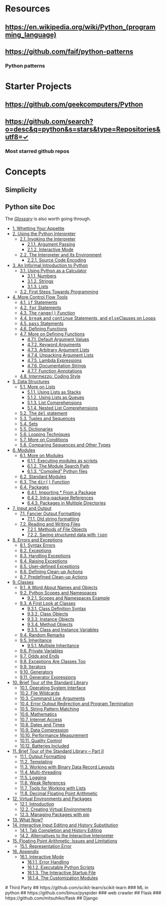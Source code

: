 # Resources
## https://en.wikipedia.org/wiki/Python_(programming_language)
## https://github.com/faif/python-patterns
### Python patterns
# Starter Projects
## https://github.com/geekcomputers/Python
## https://github.com/search?o=desc&q=python&s=stars&type=Repositories&utf8=✓
### Most starred github repos
# Concepts
## Simplicity
## Python site Doc
<p>The&#xA0;<a class="reference internal" href="https://docs.python.org/3.5/glossary.html#glossary"><em>Glossary</em></a>&#xA0;is also worth going through.</p><div class="toctree-wrapper compound"><ul><li class="toctree-l1"><a class="reference internal" href="https://docs.python.org/3.5/tutorial/appetite.html">1. Whetting Your Appetite</a></li><li class="toctree-l1"><a class="reference internal" href="https://docs.python.org/3.5/tutorial/interpreter.html">2. Using the Python Interpreter</a><ul><li class="toctree-l2"><a class="reference internal" href="https://docs.python.org/3.5/tutorial/interpreter.html#invoking-the-interpreter">2.1. Invoking the Interpreter</a><ul><li class="toctree-l3"><a class="reference internal" href="https://docs.python.org/3.5/tutorial/interpreter.html#argument-passing">2.1.1. Argument Passing</a></li><li class="toctree-l3"><a class="reference internal" href="https://docs.python.org/3.5/tutorial/interpreter.html#interactive-mode">2.1.2. Interactive Mode</a></li></ul></li><li class="toctree-l2"><a class="reference internal" href="https://docs.python.org/3.5/tutorial/interpreter.html#the-interpreter-and-its-environment">2.2. The Interpreter and Its Environment</a><ul><li class="toctree-l3"><a class="reference internal" href="https://docs.python.org/3.5/tutorial/interpreter.html#source-code-encoding">2.2.1. Source Code Encoding</a></li></ul></li></ul></li><li class="toctree-l1"><a class="reference internal" href="https://docs.python.org/3.5/tutorial/introduction.html">3. An Informal Introduction to Python</a><ul><li class="toctree-l2"><a class="reference internal" href="https://docs.python.org/3.5/tutorial/introduction.html#using-python-as-a-calculator">3.1. Using Python as a Calculator</a><ul><li class="toctree-l3"><a class="reference internal" href="https://docs.python.org/3.5/tutorial/introduction.html#numbers">3.1.1. Numbers</a></li><li class="toctree-l3"><a class="reference internal" href="https://docs.python.org/3.5/tutorial/introduction.html#strings">3.1.2. Strings</a></li><li class="toctree-l3"><a class="reference internal" href="https://docs.python.org/3.5/tutorial/introduction.html#lists">3.1.3. Lists</a></li></ul></li><li class="toctree-l2"><a class="reference internal" href="https://docs.python.org/3.5/tutorial/introduction.html#first-steps-towards-programming">3.2. First Steps Towards Programming</a></li></ul></li><li class="toctree-l1"><a class="reference internal" href="https://docs.python.org/3.5/tutorial/controlflow.html">4. More Control Flow Tools</a><ul><li class="toctree-l2"><a class="reference internal" href="https://docs.python.org/3.5/tutorial/controlflow.html#if-statements">4.1.&#xA0;<tt class="docutils literal"><span class="pre">if</span></tt>&#xA0;Statements</a></li><li class="toctree-l2"><a class="reference internal" href="https://docs.python.org/3.5/tutorial/controlflow.html#for-statements">4.2.&#xA0;<tt class="docutils literal"><span class="pre">for</span></tt>&#xA0;Statements</a></li><li class="toctree-l2"><a class="reference internal" href="https://docs.python.org/3.5/tutorial/controlflow.html#the-range-function">4.3. The&#xA0;<tt class="docutils literal"><span class="pre">range()</span></tt>&#xA0;Function</a></li><li class="toctree-l2"><a class="reference internal" href="https://docs.python.org/3.5/tutorial/controlflow.html#break-and-continue-statements-and-else-clauses-on-loops">4.4.&#xA0;<tt class="docutils literal"><span class="pre">break</span></tt>&#xA0;and&#xA0;<tt class="docutils literal"><span class="pre">continue</span></tt>&#xA0;Statements, and&#xA0;<tt class="docutils literal"><span class="pre">else</span></tt>Clauses on Loops</a></li><li class="toctree-l2"><a class="reference internal" href="https://docs.python.org/3.5/tutorial/controlflow.html#pass-statements">4.5.&#xA0;<tt class="docutils literal"><span class="pre">pass</span></tt>&#xA0;Statements</a></li><li class="toctree-l2"><a class="reference internal" href="https://docs.python.org/3.5/tutorial/controlflow.html#defining-functions">4.6. Defining Functions</a></li><li class="toctree-l2"><a class="reference internal" href="https://docs.python.org/3.5/tutorial/controlflow.html#more-on-defining-functions">4.7. More on Defining Functions</a><ul><li class="toctree-l3"><a class="reference internal" href="https://docs.python.org/3.5/tutorial/controlflow.html#default-argument-values">4.7.1. Default Argument Values</a></li><li class="toctree-l3"><a class="reference internal" href="https://docs.python.org/3.5/tutorial/controlflow.html#keyword-arguments">4.7.2. Keyword Arguments</a></li><li class="toctree-l3"><a class="reference internal" href="https://docs.python.org/3.5/tutorial/controlflow.html#arbitrary-argument-lists">4.7.3. Arbitrary Argument Lists</a></li><li class="toctree-l3"><a class="reference internal" href="https://docs.python.org/3.5/tutorial/controlflow.html#unpacking-argument-lists">4.7.4. Unpacking Argument Lists</a></li><li class="toctree-l3"><a class="reference internal" href="https://docs.python.org/3.5/tutorial/controlflow.html#lambda-expressions">4.7.5. Lambda Expressions</a></li><li class="toctree-l3"><a class="reference internal" href="https://docs.python.org/3.5/tutorial/controlflow.html#documentation-strings">4.7.6. Documentation Strings</a></li><li class="toctree-l3"><a class="reference internal" href="https://docs.python.org/3.5/tutorial/controlflow.html#function-annotations">4.7.7. Function Annotations</a></li></ul></li><li class="toctree-l2"><a class="reference internal" href="https://docs.python.org/3.5/tutorial/controlflow.html#intermezzo-coding-style">4.8. Intermezzo: Coding Style</a></li></ul></li><li class="toctree-l1"><a class="reference internal" href="https://docs.python.org/3.5/tutorial/datastructures.html">5. Data Structures</a><ul><li class="toctree-l2"><a class="reference internal" href="https://docs.python.org/3.5/tutorial/datastructures.html#more-on-lists">5.1. More on Lists</a><ul><li class="toctree-l3"><a class="reference internal" href="https://docs.python.org/3.5/tutorial/datastructures.html#using-lists-as-stacks">5.1.1. Using Lists as Stacks</a></li><li class="toctree-l3"><a class="reference internal" href="https://docs.python.org/3.5/tutorial/datastructures.html#using-lists-as-queues">5.1.2. Using Lists as Queues</a></li><li class="toctree-l3"><a class="reference internal" href="https://docs.python.org/3.5/tutorial/datastructures.html#list-comprehensions">5.1.3. List Comprehensions</a></li><li class="toctree-l3"><a class="reference internal" href="https://docs.python.org/3.5/tutorial/datastructures.html#nested-list-comprehensions">5.1.4. Nested List Comprehensions</a></li></ul></li><li class="toctree-l2"><a class="reference internal" href="https://docs.python.org/3.5/tutorial/datastructures.html#the-del-statement">5.2. The&#xA0;<tt class="docutils literal"><span class="pre">del</span></tt>&#xA0;statement</a></li><li class="toctree-l2"><a class="reference internal" href="https://docs.python.org/3.5/tutorial/datastructures.html#tuples-and-sequences">5.3. Tuples and Sequences</a></li><li class="toctree-l2"><a class="reference internal" href="https://docs.python.org/3.5/tutorial/datastructures.html#sets">5.4. Sets</a></li><li class="toctree-l2"><a class="reference internal" href="https://docs.python.org/3.5/tutorial/datastructures.html#dictionaries">5.5. Dictionaries</a></li><li class="toctree-l2"><a class="reference internal" href="https://docs.python.org/3.5/tutorial/datastructures.html#looping-techniques">5.6. Looping Techniques</a></li><li class="toctree-l2"><a class="reference internal" href="https://docs.python.org/3.5/tutorial/datastructures.html#more-on-conditions">5.7. More on Conditions</a></li><li class="toctree-l2"><a class="reference internal" href="https://docs.python.org/3.5/tutorial/datastructures.html#comparing-sequences-and-other-types">5.8. Comparing Sequences and Other Types</a></li></ul></li><li class="toctree-l1"><a class="reference internal" href="https://docs.python.org/3.5/tutorial/modules.html">6. Modules</a><ul><li class="toctree-l2"><a class="reference internal" href="https://docs.python.org/3.5/tutorial/modules.html#more-on-modules">6.1. More on Modules</a><ul><li class="toctree-l3"><a class="reference internal" href="https://docs.python.org/3.5/tutorial/modules.html#executing-modules-as-scripts">6.1.1. Executing modules as scripts</a></li><li class="toctree-l3"><a class="reference internal" href="https://docs.python.org/3.5/tutorial/modules.html#the-module-search-path">6.1.2. The Module Search Path</a></li><li class="toctree-l3"><a class="reference internal" href="https://docs.python.org/3.5/tutorial/modules.html#compiled-python-files">6.1.3. &#x201C;Compiled&#x201D; Python files</a></li></ul></li><li class="toctree-l2"><a class="reference internal" href="https://docs.python.org/3.5/tutorial/modules.html#standard-modules">6.2. Standard Modules</a></li><li class="toctree-l2"><a class="reference internal" href="https://docs.python.org/3.5/tutorial/modules.html#the-dir-function">6.3. The&#xA0;<tt class="docutils literal"><span class="pre">dir()</span></tt>&#xA0;Function</a></li><li class="toctree-l2"><a class="reference internal" href="https://docs.python.org/3.5/tutorial/modules.html#packages">6.4. Packages</a><ul><li class="toctree-l3"><a class="reference internal" href="https://docs.python.org/3.5/tutorial/modules.html#importing-from-a-package">6.4.1. Importing * From a Package</a></li><li class="toctree-l3"><a class="reference internal" href="https://docs.python.org/3.5/tutorial/modules.html#intra-package-references">6.4.2. Intra-package References</a></li><li class="toctree-l3"><a class="reference internal" href="https://docs.python.org/3.5/tutorial/modules.html#packages-in-multiple-directories">6.4.3. Packages in Multiple Directories</a></li></ul></li></ul></li><li class="toctree-l1"><a class="reference internal" href="https://docs.python.org/3.5/tutorial/inputoutput.html">7. Input and Output</a><ul><li class="toctree-l2"><a class="reference internal" href="https://docs.python.org/3.5/tutorial/inputoutput.html#fancier-output-formatting">7.1. Fancier Output Formatting</a><ul><li class="toctree-l3"><a class="reference internal" href="https://docs.python.org/3.5/tutorial/inputoutput.html#old-string-formatting">7.1.1. Old string formatting</a></li></ul></li><li class="toctree-l2"><a class="reference internal" href="https://docs.python.org/3.5/tutorial/inputoutput.html#reading-and-writing-files">7.2. Reading and Writing Files</a><ul><li class="toctree-l3"><a class="reference internal" href="https://docs.python.org/3.5/tutorial/inputoutput.html#methods-of-file-objects">7.2.1. Methods of File Objects</a></li><li class="toctree-l3"><a class="reference internal" href="https://docs.python.org/3.5/tutorial/inputoutput.html#saving-structured-data-with-json">7.2.2. Saving structured data with&#xA0;<tt class="docutils literal"><span class="pre">json</span></tt></a></li></ul></li></ul></li><li class="toctree-l1"><a class="reference internal" href="https://docs.python.org/3.5/tutorial/errors.html">8. Errors and Exceptions</a><ul><li class="toctree-l2"><a class="reference internal" href="https://docs.python.org/3.5/tutorial/errors.html#syntax-errors">8.1. Syntax Errors</a></li><li class="toctree-l2"><a class="reference internal" href="https://docs.python.org/3.5/tutorial/errors.html#exceptions">8.2. Exceptions</a></li><li class="toctree-l2"><a class="reference internal" href="https://docs.python.org/3.5/tutorial/errors.html#handling-exceptions">8.3. Handling Exceptions</a></li><li class="toctree-l2"><a class="reference internal" href="https://docs.python.org/3.5/tutorial/errors.html#raising-exceptions">8.4. Raising Exceptions</a></li><li class="toctree-l2"><a class="reference internal" href="https://docs.python.org/3.5/tutorial/errors.html#user-defined-exceptions">8.5. User-defined Exceptions</a></li><li class="toctree-l2"><a class="reference internal" href="https://docs.python.org/3.5/tutorial/errors.html#defining-clean-up-actions">8.6. Defining Clean-up Actions</a></li><li class="toctree-l2"><a class="reference internal" href="https://docs.python.org/3.5/tutorial/errors.html#predefined-clean-up-actions">8.7. Predefined Clean-up Actions</a></li></ul></li><li class="toctree-l1"><a class="reference internal" href="https://docs.python.org/3.5/tutorial/classes.html">9. Classes</a><ul><li class="toctree-l2"><a class="reference internal" href="https://docs.python.org/3.5/tutorial/classes.html#a-word-about-names-and-objects">9.1. A Word About Names and Objects</a></li><li class="toctree-l2"><a class="reference internal" href="https://docs.python.org/3.5/tutorial/classes.html#python-scopes-and-namespaces">9.2. Python Scopes and Namespaces</a><ul><li class="toctree-l3"><a class="reference internal" href="https://docs.python.org/3.5/tutorial/classes.html#scopes-and-namespaces-example">9.2.1. Scopes and Namespaces Example</a></li></ul></li><li class="toctree-l2"><a class="reference internal" href="https://docs.python.org/3.5/tutorial/classes.html#a-first-look-at-classes">9.3. A First Look at Classes</a><ul><li class="toctree-l3"><a class="reference internal" href="https://docs.python.org/3.5/tutorial/classes.html#class-definition-syntax">9.3.1. Class Definition Syntax</a></li><li class="toctree-l3"><a class="reference internal" href="https://docs.python.org/3.5/tutorial/classes.html#class-objects">9.3.2. Class Objects</a></li><li class="toctree-l3"><a class="reference internal" href="https://docs.python.org/3.5/tutorial/classes.html#instance-objects">9.3.3. Instance Objects</a></li><li class="toctree-l3"><a class="reference internal" href="https://docs.python.org/3.5/tutorial/classes.html#method-objects">9.3.4. Method Objects</a></li><li class="toctree-l3"><a class="reference internal" href="https://docs.python.org/3.5/tutorial/classes.html#class-and-instance-variables">9.3.5. Class and Instance Variables</a></li></ul></li><li class="toctree-l2"><a class="reference internal" href="https://docs.python.org/3.5/tutorial/classes.html#random-remarks">9.4. Random Remarks</a></li><li class="toctree-l2"><a class="reference internal" href="https://docs.python.org/3.5/tutorial/classes.html#inheritance">9.5. Inheritance</a><ul><li class="toctree-l3"><a class="reference internal" href="https://docs.python.org/3.5/tutorial/classes.html#multiple-inheritance">9.5.1. Multiple Inheritance</a></li></ul></li><li class="toctree-l2"><a class="reference internal" href="https://docs.python.org/3.5/tutorial/classes.html#private-variables">9.6. Private Variables</a></li><li class="toctree-l2"><a class="reference internal" href="https://docs.python.org/3.5/tutorial/classes.html#odds-and-ends">9.7. Odds and Ends</a></li><li class="toctree-l2"><a class="reference internal" href="https://docs.python.org/3.5/tutorial/classes.html#exceptions-are-classes-too">9.8. Exceptions Are Classes Too</a></li><li class="toctree-l2"><a class="reference internal" href="https://docs.python.org/3.5/tutorial/classes.html#iterators">9.9. Iterators</a></li><li class="toctree-l2"><a class="reference internal" href="https://docs.python.org/3.5/tutorial/classes.html#generators">9.10. Generators</a></li><li class="toctree-l2"><a class="reference internal" href="https://docs.python.org/3.5/tutorial/classes.html#generator-expressions">9.11. Generator Expressions</a></li></ul></li><li class="toctree-l1"><a class="reference internal" href="https://docs.python.org/3.5/tutorial/stdlib.html">10. Brief Tour of the Standard Library</a><ul><li class="toctree-l2"><a class="reference internal" href="https://docs.python.org/3.5/tutorial/stdlib.html#operating-system-interface">10.1. Operating System Interface</a></li><li class="toctree-l2"><a class="reference internal" href="https://docs.python.org/3.5/tutorial/stdlib.html#file-wildcards">10.2. File Wildcards</a></li><li class="toctree-l2"><a class="reference internal" href="https://docs.python.org/3.5/tutorial/stdlib.html#command-line-arguments">10.3. Command Line Arguments</a></li><li class="toctree-l2"><a class="reference internal" href="https://docs.python.org/3.5/tutorial/stdlib.html#error-output-redirection-and-program-termination">10.4. Error Output Redirection and Program Termination</a></li><li class="toctree-l2"><a class="reference internal" href="https://docs.python.org/3.5/tutorial/stdlib.html#string-pattern-matching">10.5. String Pattern Matching</a></li><li class="toctree-l2"><a class="reference internal" href="https://docs.python.org/3.5/tutorial/stdlib.html#mathematics">10.6. Mathematics</a></li><li class="toctree-l2"><a class="reference internal" href="https://docs.python.org/3.5/tutorial/stdlib.html#internet-access">10.7. Internet Access</a></li><li class="toctree-l2"><a class="reference internal" href="https://docs.python.org/3.5/tutorial/stdlib.html#dates-and-times">10.8. Dates and Times</a></li><li class="toctree-l2"><a class="reference internal" href="https://docs.python.org/3.5/tutorial/stdlib.html#data-compression">10.9. Data Compression</a></li><li class="toctree-l2"><a class="reference internal" href="https://docs.python.org/3.5/tutorial/stdlib.html#performance-measurement">10.10. Performance Measurement</a></li><li class="toctree-l2"><a class="reference internal" href="https://docs.python.org/3.5/tutorial/stdlib.html#quality-control">10.11. Quality Control</a></li><li class="toctree-l2"><a class="reference internal" href="https://docs.python.org/3.5/tutorial/stdlib.html#batteries-included">10.12. Batteries Included</a></li></ul></li><li class="toctree-l1"><a class="reference internal" href="https://docs.python.org/3.5/tutorial/stdlib2.html">11. Brief Tour of the Standard Library &#x2013; Part II</a><ul><li class="toctree-l2"><a class="reference internal" href="https://docs.python.org/3.5/tutorial/stdlib2.html#output-formatting">11.1. Output Formatting</a></li><li class="toctree-l2"><a class="reference internal" href="https://docs.python.org/3.5/tutorial/stdlib2.html#templating">11.2. Templating</a></li><li class="toctree-l2"><a class="reference internal" href="https://docs.python.org/3.5/tutorial/stdlib2.html#working-with-binary-data-record-layouts">11.3. Working with Binary Data Record Layouts</a></li><li class="toctree-l2"><a class="reference internal" href="https://docs.python.org/3.5/tutorial/stdlib2.html#multi-threading">11.4. Multi-threading</a></li><li class="toctree-l2"><a class="reference internal" href="https://docs.python.org/3.5/tutorial/stdlib2.html#logging">11.5. Logging</a></li><li class="toctree-l2"><a class="reference internal" href="https://docs.python.org/3.5/tutorial/stdlib2.html#weak-references">11.6. Weak References</a></li><li class="toctree-l2"><a class="reference internal" href="https://docs.python.org/3.5/tutorial/stdlib2.html#tools-for-working-with-lists">11.7. Tools for Working with Lists</a></li><li class="toctree-l2"><a class="reference internal" href="https://docs.python.org/3.5/tutorial/stdlib2.html#decimal-floating-point-arithmetic">11.8. Decimal Floating Point Arithmetic</a></li></ul></li><li class="toctree-l1"><a class="reference internal" href="https://docs.python.org/3.5/tutorial/venv.html">12. Virtual Environments and Packages</a><ul><li class="toctree-l2"><a class="reference internal" href="https://docs.python.org/3.5/tutorial/venv.html#introduction">12.1. Introduction</a></li><li class="toctree-l2"><a class="reference internal" href="https://docs.python.org/3.5/tutorial/venv.html#creating-virtual-environments">12.2. Creating Virtual Environments</a></li><li class="toctree-l2"><a class="reference internal" href="https://docs.python.org/3.5/tutorial/venv.html#managing-packages-with-pip">12.3. Managing Packages with pip</a></li></ul></li><li class="toctree-l1"><a class="reference internal" href="https://docs.python.org/3.5/tutorial/whatnow.html">13. What Now?</a></li><li class="toctree-l1"><a class="reference internal" href="https://docs.python.org/3.5/tutorial/interactive.html">14. Interactive Input Editing and History Substitution</a><ul><li class="toctree-l2"><a class="reference internal" href="https://docs.python.org/3.5/tutorial/interactive.html#tab-completion-and-history-editing">14.1. Tab Completion and History Editing</a></li><li class="toctree-l2"><a class="reference internal" href="https://docs.python.org/3.5/tutorial/interactive.html#alternatives-to-the-interactive-interpreter">14.2. Alternatives to the Interactive Interpreter</a></li></ul></li><li class="toctree-l1"><a class="reference internal" href="https://docs.python.org/3.5/tutorial/floatingpoint.html">15. Floating Point Arithmetic: Issues and Limitations</a><ul><li class="toctree-l2"><a class="reference internal" href="https://docs.python.org/3.5/tutorial/floatingpoint.html#representation-error">15.1. Representation Error</a></li></ul></li><li class="toctree-l1"><a class="reference internal" href="https://docs.python.org/3.5/tutorial/appendix.html">16. Appendix</a><ul><li class="toctree-l2"><a class="reference internal" href="https://docs.python.org/3.5/tutorial/appendix.html#interactive-mode">16.1. Interactive Mode</a><ul><li class="toctree-l3"><a class="reference internal" href="https://docs.python.org/3.5/tutorial/appendix.html#error-handling">16.1.1. Error Handling</a></li><li class="toctree-l3"><a class="reference internal" href="https://docs.python.org/3.5/tutorial/appendix.html#executable-python-scripts">16.1.2. Executable Python Scripts</a></li><li class="toctree-l3"><a class="reference internal" href="https://docs.python.org/3.5/tutorial/appendix.html#the-interactive-startup-file">16.1.3. The Interactive Startup File</a></li><li class="toctree-l3"><a class="reference internal" href="https://docs.python.org/3.5/tutorial/appendix.html#the-customization-modules">16.1.4. The Customization Modules</a></li></ul></li></ul></li></ul></div>
# Third Party
## https://github.com/scikit-learn/scikit-learn
### ML in python
## https://github.com/binux/pyspider
### web crawler
## Flask
### https://github.com/mitsuhiko/flask
## Django
